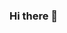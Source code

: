 ### Hi there 👋

<!--
**Kashslesh/Kashslesh** is a ✨ _special_ ✨ repository because its `README.md` (this file) appears on your GitHub profile.
Bonjour à tous! Je m'appelle Ivan et je suis dévellopeur web!
Here are some ideas to get you started:

- 🔭 I’m currently working on ...
- 🌱 I’m currently learning ...
- 👯 I’m looking to collaborate on ...
- 🤔 I’m looking for help with ...
- 💬 Ask me about ...
- 📫 How to reach me: ...
- 😄 Pronouns: ...
- ⚡ Fun fact: ...
-->
